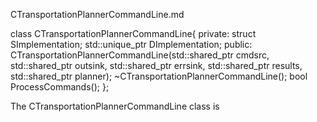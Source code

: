 CTransportationPlannerCommandLine.md

class CTransportationPlannerCommandLine{
    private:
        struct SImplementation;
        std::unique_ptr<SImplementation> DImplementation;
    public:
        CTransportationPlannerCommandLine(std::shared_ptr<CDataSource> cmdsrc, std::shared_ptr<CDataSink> outsink, std::shared_ptr<CDataSink> errsink, std::shared_ptr<CDataFactory> results, std::shared_ptr<CTransportationPlanner> planner);
        ~CTransportationPlannerCommandLine();
        bool ProcessCommands();
};

The CTransportationPlannerCommandLine class is 